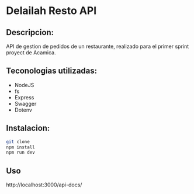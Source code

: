 # Delailah Resto API

## Descripcion:
API de gestion de pedidos de un restaurante, realizado para el primer sprint proyect de Acamica. 

## Teconologias utilizadas:
- NodeJS
- fs
- Express
- Swagger
- Dotenv

## Instalacion:

```bash
git clone
npm install
npm run dev
```

## Uso

http://localhost:3000/api-docs/

